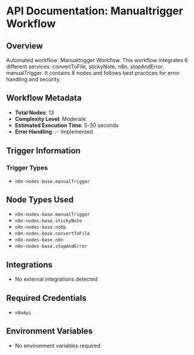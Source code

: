 # API Documentation: Manualtrigger Workflow

## Overview
Automated workflow: Manualtrigger Workflow. This workflow integrates 6 different services: convertToFile, stickyNote, n8n, stopAndError, manualTrigger. It contains 8 nodes and follows best practices for error handling and security.

## Workflow Metadata
- **Total Nodes**: 13
- **Complexity Level**: Moderate
- **Estimated Execution Time**: 5-30 seconds
- **Error Handling**: ✅ Implemented

## Trigger Information
### Trigger Types
- `n8n-nodes-base.manualTrigger`

## Node Types Used
- `n8n-nodes-base.manualTrigger`
- `n8n-nodes-base.stickyNote`
- `n8n-nodes-base.noOp`
- `n8n-nodes-base.convertToFile`
- `n8n-nodes-base.n8n`
- `n8n-nodes-base.stopAndError`

## Integrations
- No external integrations detected

## Required Credentials
- `n8nApi`

## Environment Variables
- No environment variables required
